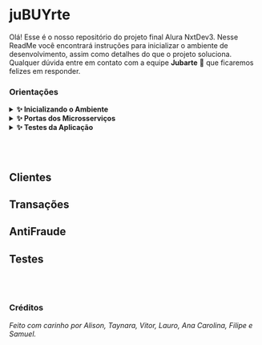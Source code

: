 # juBUYrte
Olá! Esse é o nosso repositório do projeto final Alura NxtDev3. Nesse ReadMe você encontrará instruções para inicializar o ambiente de desenvolvimento, assim como detalhes do que o projeto soluciona. Qualquer dúvida entre em contato com a equipe **Jubarte** 🐳 que ficaremos felizes em responder.


### Orientações
<details>
  <summary><strong>✨ Inicializando o Ambiente </strong></summary><br />

Para inicializar o container, escreva o seguinte comando em seu terminal: `docker-compose up`. Entre na pasta que você deseja desenvolver e instale as depêndencias com `npm install`. Para que o projeto inicie basta utilizar o comando `npm start` e para que o ambiente seja atualizado a cada mudança no código, basta utilizar `npm run dev`.
</details>
<details>
<summary><strong>✨ Portas dos Microsserviços </strong></summary><br />

Cada microsserviço tem sua própria porta:

| Microsserviço | Porta |
| ----------- | ----------- |
| Clientes   | 3001       |
| Transações   | 3002        |
| Anti-Fraude   | 3003        |

</details>
<details>
<summary><strong>✨ Testes da Aplicação </strong></summary><br />

Os testes desse projeto foram feitos utilizando o [JEST](https://jestjs.io/pt-BR/). Para rodar os testes basta utilizar o comando `npm test`.

</details>

<br><br>

## Clientes

## Transações

## AntiFraude

## Testes

<br><br>
### Créditos
<em>Feito com carinho por Alison, Taynara, Vitor, Lauro, Ana Carolina, Filipe e Samuel.</em>
